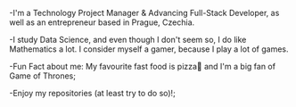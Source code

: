 -I'm a Technology Project Manager & Advancing Full-Stack Developer, as well as an entrepreneur based in Prague, Czechia. 

-I study Data Science, and even though I don't seem so, I do like Mathematics a lot. I consider myself a gamer, because I play a lot of games.

-Fun Fact about me: My favourite fast food is pizza🍕 and I'm a big fan of Game of Thrones;

-Enjoy my repositories (at least try to do so)!;
